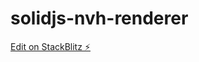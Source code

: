 # solidjs-nvh-renderer

[Edit on StackBlitz ⚡️](https://stackblitz.com/edit/solidjs-templates-xdzth4)